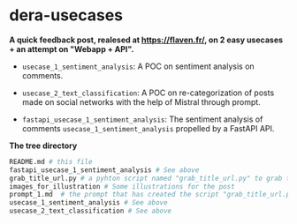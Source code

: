 # dera-usecases

**A quick feedback post, realesed at https://flaven.fr/, on 2 easy usecases + an attempt on "Webapp + API".**




- `usecase_1_sentiment_analysis`: A POC on sentiment analysis on comments.

- `usecase_2_text_classification`: A POC on re-categorization of posts made on social networks with the help of Mistral through prompt.

- `fastapi_usecase_1_sentiment_analysis`: The sentiment analysis of comments `usecase_1_sentiment_analysis` propelled by a FastAPI API.


**The tree directory**

```bash
README.md # this file
fastapi_usecase_1_sentiment_analysis # See above
grab_title_url.py # a pyhton script named "grab_title_url.py" to grab text from title tag from a list of URLs.
images_for_illustration # Some illustrations for the post
prompt_1.md  # the prompt that has created the script "grab_title_url.py"
usecase_1_sentiment_analysis # See above
usecase_2_text_classification # See above
```


